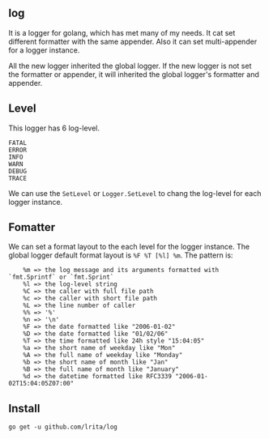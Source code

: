 ## log
It is a logger for golang, which has met many of my needs. It cat set different formatter with
the same appender. Also it can set multi-appender for a logger instance.

All the new logger inherited the global logger. If the new logger is not set the formatter
or appender, it will inherited the global logger's formatter and appender.

## Level
This logger has 6 log-level.

```
FATAL
ERROR
INFO
WARN
DEBUG
TRACE
```

We can use the `SetLevel` or `Logger.SetLevel` to chang the log-level for each logger instance.

## Fomatter
We can set a format layout to the each level for the logger instance. The global logger default
format layout is `%F %T [%l] %m`. The pattern is:

```
    %m => the log message and its arguments formatted with `fmt.Sprintf` or `fmt.Sprint`
    %l => the log-level string
    %C => the caller with full file path
    %c => the caller with short file path
    %L => the line number of caller
    %% => '%'
    %n => '\n'
    %F => the date formatted like "2006-01-02"
    %D => the date formatted like "01/02/06"
    %T => the time formatted like 24h style "15:04:05"
    %a => the short name of weekday like "Mon"
    %A => the full name of weekday like "Monday"
    %b => the short name of month like "Jan"
    %B => the full name of month like "January"
    %d => the datetime formatted like RFC3339 "2006-01-02T15:04:05Z07:00"
```


## Install

```
go get -u github.com/lrita/log
```
